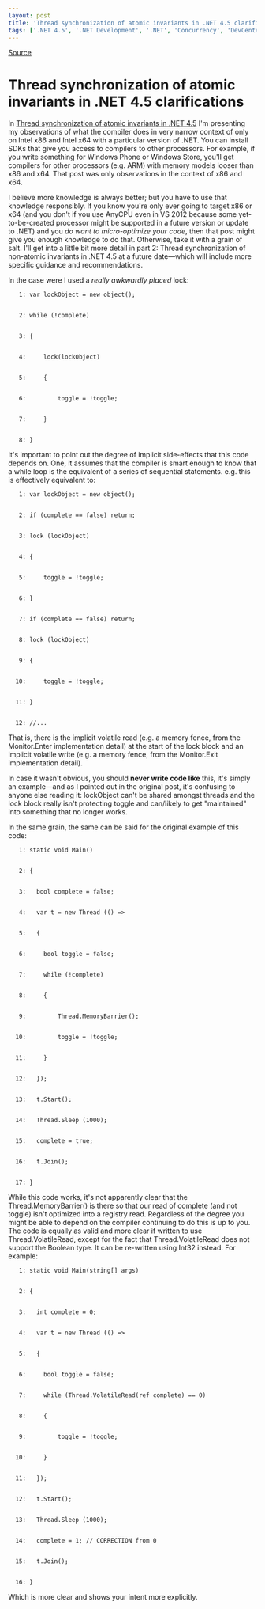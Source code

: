 ```yaml
---
layout: post
title: 'Thread synchronization of atomic invariants in .NET 4.5 clarifications'
tags: ['.NET 4.5', '.NET Development', '.NET', 'Concurrency', 'DevCenterPost', 'Multithreaded', 'Software Development Guidance', 'msmvps']
---
```

[Source](http://blogs.msmvps.com/peterritchie/2012/09/10/thread-synchronization-of-atomic-invariants-in-net-4-5-clarifications/ "Permalink to Thread synchronization of atomic invariants in .NET 4.5 clarifications")

# Thread synchronization of atomic invariants in .NET 4.5 clarifications

In [Thread synchronization of atomic invariants in .NET 4.5][1] I'm presenting my observations of what the compiler does in very narrow context of only on Intel x86 and Intel x64 with a particular version of .NET. You can install SDKs that give you access to compilers to other processors. For example, if you write something for Windows Phone or Windows Store, you'll get compilers for other processors (e.g. ARM) with memory models looser than x86 and x64. That post was only observations in the context of x86 and x64. 

I believe more knowledge is always better; but you have to use that knowledge responsibly. If you know you're only ever going to target x86 or x64 (and you don't if you use AnyCPU even in VS 2012 because some yet-to-be-created processor might be supported in a future version or update to .NET) and you _do want to micro-optimize your code_, then that post might give you enough knowledge to do that. Otherwise, take it with a grain of salt. I'll get into a little bit more detail in part 2: Thread synchronization of non-atomic invariants in .NET 4.5 at a future date—which will include more specific guidance and recommendations.

In the case were I used a _really awkwardly placed_ lock:
    
    
       1: var lockObject = new object();
    
    
       2: while (!complete)
    
    
       3: {
    
    
       4:     lock(lockObject)
    
    
       5:     {
    
    
       6:         toggle = !toggle;
    
    
       7:     }
    
    
       8: }

It's important to point out the degree of implicit side-effects that this code depends on. One, it assumes that the compiler is smart enough to know that a while loop is the equivalent of a series of sequential statements. e.g. this is effectively equivalent to:
    
    
       1: var lockObject = new object();
    
    
       2: if (complete == false) return;
    
    
       3: lock (lockObject)
    
    
       4: {
    
    
       5:     toggle = !toggle;
    
    
       6: }
    
    
       7: if (complete == false) return;
    
    
       8: lock (lockObject)
    
    
       9: {
    
    
      10:     toggle = !toggle;
    
    
      11: }
    
    
      12: //...

That is, there is the implicit volatile read (e.g. a memory fence, from the Monitor.Enter implementation detail) at the start of the lock block and an implicit volatile write (e.g. a memory fence, from the Monitor.Exit implementation detail).

In case it wasn't obvious, you should **never write code like** this, it's simply an example—and as I pointed out in the original post, it's confusing to anyone else reading it: lockObject can't be shared amongst threads and the lock block really isn't protecting toggle and can/likely to get "maintained" into something that no longer works.

In the same grain, the same can be said for the original example of this code:
    
    
       1: static void Main()
    
    
       2: {
    
    
       3:   bool complete = false; 
    
    
       4:   var t = new Thread (() =>
    
    
       5:   {
    
    
       6:     bool toggle = false;
    
    
       7:     while (!complete)
    
    
       8:     {
    
    
       9:         Thread.MemoryBarrier();
    
    
      10:         toggle = !toggle;
    
    
      11:     }
    
    
      12:   });
    
    
      13:   t.Start();
    
    
      14:   Thread.Sleep (1000);
    
    
      15:   complete = true;
    
    
      16:   t.Join();
    
    
      17: }

While this code works, it's not apparently clear that the Thread.MemoryBarrier() is there so that our read of complete (and not toggle) isn't optimized into a registry read. Regardless of the degree you might be able to depend on the compiler continuing to do this is up to you. The code is equally as valid and more clear if written to use Thread.VolatileRead, except for the fact that Thread.VolatileRead does not support the Boolean type. It can be re-written using Int32 instead. For example:
    
    
       1: static void Main(string[] args)
    
    
       2: {
    
    
       3:   int complete = 0; 
    
    
       4:   var t = new Thread (() =>
    
    
       5:   {
    
    
       6:     bool toggle = false;
    
    
       7:     while (Thread.VolatileRead(ref complete) == 0)
    
    
       8:     {
    
    
       9:         toggle = !toggle;
    
    
      10:     }
    
    
      11:   });
    
    
      12:   t.Start();
    
    
      13:   Thread.Sleep (1000);
    
    
      14:   complete = 1; // CORRECTION from 0
    
    
      15:   t.Join();
    
    
      16: }

Which is more clear and shows your intent more explicitly.

[1]: http://blogs.msmvps.com/blogs/peterritchie/archive/2012/09/09/thread-synchronization-of-atomic-invariants-in-net-4-5.aspx


